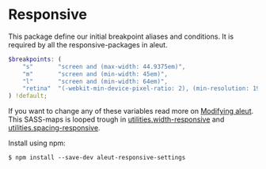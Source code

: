 # Responsive

This package define our initial breakpoint aliases and conditions.
It is required by all the responsive-packages in aleut.

```scss
$breakpoints: (
	"s"       "screen and (max-width: 44.9375em)",
	"m"       "screen and (min-width: 45em)",
	"l"       "screen and (min-width: 64em)",
	"retina"  "(-webkit-min-device-pixel-ratio: 2), (min-resolution: 192dpi), (min-resolution: 2dppx)"
) !default;
```

If you want to change any of these variables read more on [Modifying aleut](#modifying).
This SASS-maps is looped trough in [utilities.width-responsive](https://github.com/aleutcss/utilities.widths-responsive) and [utilities.spacing-responsive](https://github.com/aleutcss/utilities.spacing-responsive).


Install using npm:

    $ npm install --save-dev aleut-responsive-settings
